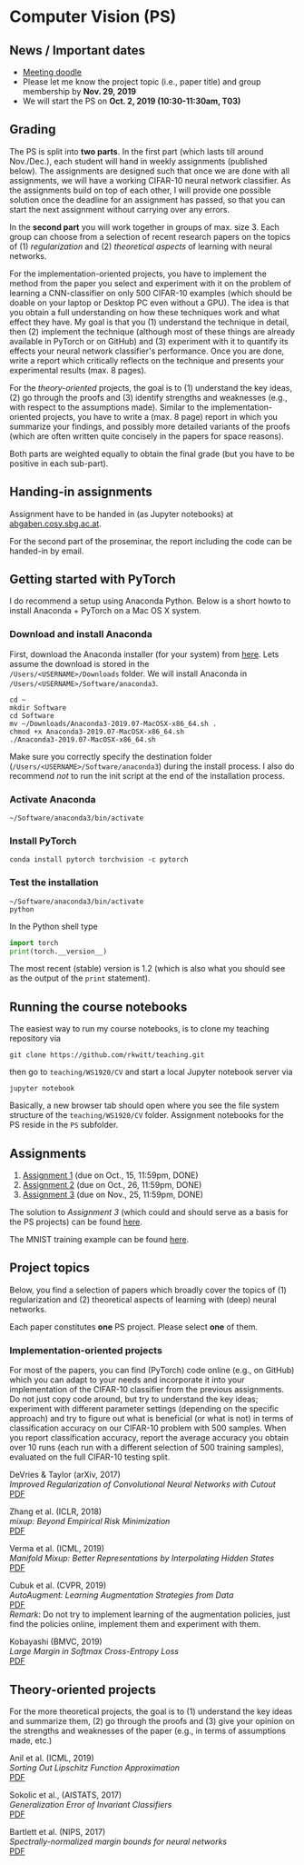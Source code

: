 # Computer Vision (PS)

## News / Important dates

- [Meeting doodle](https://doodle.com/poll/2xhgwtizd6n74yui)
- Please let me know the project topic (i.e., paper title) and group membership by **Nov. 29, 2019**
- We will start the PS on **Oct. 2, 2019 (10:30-11:30am, T03)**

## Grading

The PS is split into **two parts**. In the first part (which lasts till around Nov./Dec.), each student will hand in weekly assignments (published below). The assignments are designed such that once we are done with all assignments, we will have a working CIFAR-10 neural network classifier. As the assignments build on top of each other, I will provide one possible solution once the deadline for an assignment has passed, so that you can start the next assignment without carrying over any errors.

In the **second part** you will work together in groups of max. size 3. Each group can choose from a selection of recent research papers on the topics of (1) *regularization* and (2) *theoretical aspects* of learning with neural networks.

For the implementation-oriented projects, you have to implement the method from the paper you select and experiment with it on the problem of learning a CNN-classifier on only 500 CIFAR-10 examples (which should be doable on your laptop or Desktop PC even without a GPU). The idea is that you obtain a full understanding on how these techniques work and what effect they have. My goal is that you (1) understand the technique in detail, then (2) implement the technique (although most of these things are already available in PyTorch or on GitHub) and (3) experiment with it to quantify its effects your neural network classifier's performance. Once you are done, write a report which critically reflects on the technique and presents your experimental results (max. 8 pages).

For the *theory-oriented* projects, the goal is to (1) understand the key ideas, (2) go through the
proofs and (3) identify strengths and weaknesses (e.g., with respect to the assumptions made). Similar to the implementation-oriented projects, you have to write a (max. 8 page) report in which you summarize your findings, and possibly more detailed variants of the proofs (which are often written quite concisely in the papers for space reasons).

Both parts are weighted equally to obtain the final grade (but you have to be positive in each sub-part).

## Handing-in assignments

Assignment have to be handed in (as Jupyter notebooks) at [abgaben.cosy.sbg.ac.at](https://abgaben.cosy.sbg.ac.at/).

For the second part of the proseminar, the report including the code can be handed-in by email.

## Getting started with PyTorch

I do recommend a setup using Anaconda Python. Below is a short howto to install
Anaconda + PyTorch on a Mac OS X system.

### Download and install Anaconda

First, download the Anaconda installer (for your system) from [here](https://www.anaconda.com/distribution/). Lets assume the download is stored in the  
`/Users/<USERNAME>/Downloads` folder. We will install Anaconda in
`/Users/<USERNAME>/Software/anaconda3`.

```
cd ~
mkdir Software
cd Software
mv ~/Downloads/Anaconda3-2019.07-MacOSX-x86_64.sh .
chmod +x Anaconda3-2019.07-MacOSX-x86_64.sh
./Anaconda3-2019.07-MacOSX-x86_64.sh
```

Make sure you correctly specify the destination folder (`/Users/<USERNAME>/Software/anaconda3`) during the install process. I also do recommend *not* to run the
init script at the end of the installation process.

### Activate Anaconda

```
~/Software/anaconda3/bin/activate
```

### Install PyTorch

```
conda install pytorch torchvision -c pytorch
```

### Test the installation

```
~/Software/anaconda3/bin/activate
python
```

In the Python shell type

```python
import torch
print(torch.__version__)
```

The most recent (stable) version is 1.2 (which is also what you should see as
  the output of the `print` statement).

## Running the course notebooks

The easiest way to run my course notebooks, is to clone my teaching repository
via

```
git clone https://github.com/rkwitt/teaching.git
```

then go to `teaching/WS1920/CV` and start a local Jupyter notebook server via

```
jupyter notebook
```

Basically, a new browser tab should open where you see the file system
structure of the `teaching/WS1920/CV` folder. Assignment notebooks for
the PS reside in the `PS` subfolder.


## Assignments

1. [Assignment 1](1-Assignment.ipynb) (due on Oct., 15, 11:59pm, DONE)
2. [Assignment 2](2-Assignment.ipynb) (due on Oct., 26, 11:59pm, DONE)
3. [Assignment 3](3-Assignment.ipynb) (due on Nov., 25, 11:59pm, DONE)

The solution to *Assignment 3* (which could and should serve as a basis for the
  PS projects) can be found [here](CIFAR10.ipynb).

The MNIST training example can be found [here](MNIST-SimpleNetwork-Training.ipynb).

## Project topics

Below, you find a selection of papers which broadly cover the topics of (1)
regularization and (2) theoretical aspects of learning with (deep) neural networks.

Each paper constitutes **one** PS project. Please select **one** of them.

### Implementation-oriented projects

For most of the papers, you can find (PyTorch) code online (e.g., on GitHub) which you can
adapt to your needs and incorporate it into your implementation of the CIFAR-10
classifier from the previous assignments. Do not just
copy code around, but try to understand the key ideas; experiment with different
parameter settings (depending on the specific approach) and try to figure out what is
beneficial (or what is not) in terms of classification accuracy on our CIFAR-10
problem with 500 samples. When you report classification accuracy, report the
average accuracy you obtain over 10 runs (each run with a different selection of 500
  training samples), evaluated on the full CIFAR-10 testing split.

DeVries & Taylor (arXiv, 2017)  
*Improved Regularization of Convolutional Neural Networks with Cutout*    
[PDF](https://arxiv.org/pdf/1708.04552.pdf)

Zhang et al. (ICLR, 2018)      
*mixup: Beyond Empirical Risk Minimization*    
[PDF](https://openreview.net/pdf?id=r1Ddp1-Rb)

Verma et al. (ICML, 2019)    
*Manifold Mixup: Better Representations by Interpolating Hidden States*    
[PDF](http://proceedings.mlr.press/v97/verma19a/verma19a.pdf)

Cubuk et al. (CVPR, 2019)    
*AutoAugment: Learning Augmentation Strategies from Data*     
[PDF](https://zpascal.net/cvpr2019/Cubuk_AutoAugment_Learning_Augmentation_Strategies_From_Data_CVPR_2019_paper.pdf)    
*Remark*: Do not try to implement learning of the augmentation policies, just find the policies online, implement them and experiment with them.

Kobayashi (BMVC, 2019)    
*Large Margin in Softmax Cross-Entropy Loss*     
[PDF](https://bmvc2019.org/wp-content/uploads/papers/0636-paper.pdf)

## Theory-oriented projects

For the more theoretical projects, the goal is to (1) understand the key ideas
and summarize them, (2) go through the proofs and (3) give your opinion on the
strengths and weaknesses of the paper (e.g., in terms of assumptions made, etc.)

Anil et al. (ICML, 2019)    
*Sorting Out Lipschitz Function Approximation*   
[PDF](http://proceedings.mlr.press/v97/anil19a.html)

Sokolic et al., (AISTATS, 2017)     
*Generalization Error of Invariant Classifiers*     
[PDF](http://proceedings.mlr.press/v54/sokolic17a/sokolic17a.pdf)

Bartlett et al. (NIPS, 2017)    
*Spectrally-normalized margin bounds for neural networks*    
[PDF](https://arxiv.org/abs/1706.08498)
